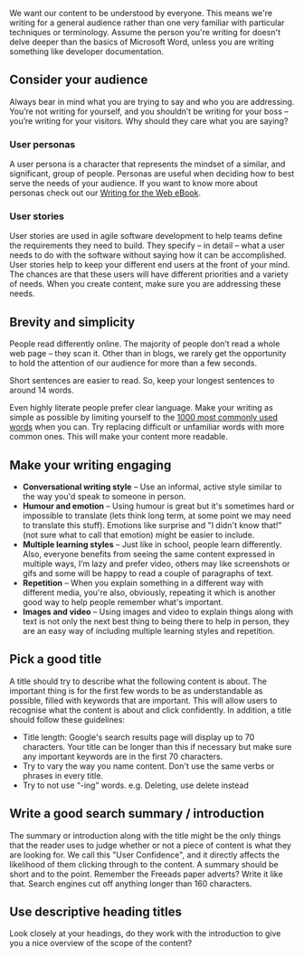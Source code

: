 We want our content to be understood by everyone. This means we're writing for a general audience rather than one very familiar with particular techniques or terminology. Assume the person you're writing for doesn't delve deeper than the basics of Microsoft Word, unless you are writing something like developer documentation.

## Consider your audience
Always bear in mind what you are trying to say and who you are addressing. You’re not writing for yourself, and you shouldn’t be writing for your boss – you’re writing for your visitors. Why should they care what you are saying? 

### User personas
A user persona is a character that represents the mindset of a similar, and significant, group of people. Personas are useful when deciding how to best serve the needs of your audience. If you want to know more about personas check out our <a href="https://zengenti.com/en-gb/site/downloads/Writing-for-the-Web-eBook2.2.pdf">Writing for the Web eBook</a>.

### User stories
User stories are used in agile software development to help teams define the requirements they need to build. They specify – in detail – what a user needs to do with the software without saying how it can be accomplished. User stories help to keep your different end users at the front of your mind. The chances are that these users will have different priorities and a variety of needs. When you create content, make sure you are addressing these needs.

## Brevity and simplicity
People read differently online. The majority of people don’t read a whole web page – they scan it. Other than in blogs, we rarely get the opportunity to hold the attention of our audience for more than a few seconds. 

Short sentences are easier to read. So, keep your longest sentences to around 14 words.

Even highly literate people prefer clear language. Make your writing as simple as possible by limiting yourself to the <a href="http://splasho.com/upgoer5/phpspellcheck/dictionaries/1000.dicin">1000 most commonly used words</a> when you can. Try replacing difficult or unfamiliar words with more common ones. This will make your content more readable.


## Make your writing engaging
- **Conversational writing style** – Use an informal, active style similar to the way you'd speak to someone in person.
- **Humour and emotion** – Using humour is great but it's sometimes hard or impossible to translate (lets think long term, at some point we may need to translate this stuff). Emotions like surprise and "I didn't know that!" (not sure what to call that emotion) might be easier to include.
- **Multiple learning styles** – Just like in school, people learn differently. Also, everyone benefits from seeing the same content expressed in multiple ways, I’m lazy and prefer video, others may like screenshots or gifs and some will be happy to read a couple of paragraphs of text.
- **Repetition** – When you explain something in a different way with different media, you're also, obviously, repeating it which is another good way to help people remember what's important.
- **Images and video** – Using images and video to explain things along with text is not only the next best thing to being there to help in person, they are an easy way of including multiple learning styles and repetition.

## Pick a good title
A title should try to describe what the following content is about. The important thing is for the first few words to be as understandable as possible, filled with keywords that are important. This will allow users to recognise what the content is about and click confidently. In addition, a title should follow these guidelines:

- Title length: Google's search results page will display up to 70 characters. Your title can be longer than this if necessary but make sure any important keywords are in the first 70 characters.
- Try to vary the way you name content. Don't use the same verbs or phrases in every title.
- Try to not use “-ing” words. e.g. Deleting, use delete instead

## Write a good search summary / introduction
The summary or introduction along with the title might be the only things that the reader uses to judge whether or not a piece of content is what they are looking for. We call this "User Confidence", and it directly affects the likelihood of them clicking through to the content. A summary should be short and to the point. Remember the Freeads paper adverts? Write it like that. Search engines cut off anything longer than 160 characters.

## Use descriptive heading titles
Look closely at your headings, do they work with the introduction to give you a nice overview of the scope of the content? 
